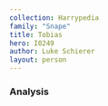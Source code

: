 ```yaml
---
collection: Harrypedia
family: "Snape"
title: Tobias
hero: I0249
author: Luke Schierer
layout: person
---
```



### Analysis

